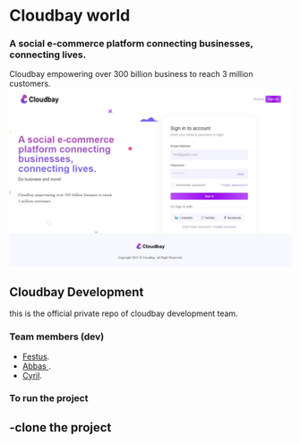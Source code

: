 # Cloudbay world
### A social e-commerce platform connecting businesses, connecting lives.

Cloudbay empowering over 300 billion business to reach 3 million customers.
![one](screenshot.jpeg)

## Cloudbay Development 
this is the official private repo of cloudbay development team.

### Team members (dev)
- [Festus](https://github.com/festgo12).
- [Abbas ](https://github.com/).
- [Cyril](https://github.com/).

### To run the project
-clone the project
-